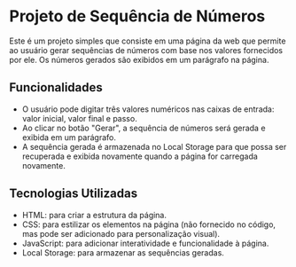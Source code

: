 # Projeto de Sequência de Números

Este é um projeto simples que consiste em uma página da web que permite ao usuário gerar sequências de números com base nos valores fornecidos por ele. Os números gerados são exibidos em um parágrafo na página.

## Funcionalidades

- O usuário pode digitar três valores numéricos nas caixas de entrada: valor inicial, valor final e passo.
- Ao clicar no botão "Gerar", a sequência de números será gerada e exibida em um parágrafo.
- A sequência gerada é armazenada no Local Storage para que possa ser recuperada e exibida novamente quando a página for carregada novamente.

## Tecnologias Utilizadas

- HTML: para criar a estrutura da página.
- CSS: para estilizar os elementos na página (não fornecido no código, mas pode ser adicionado para personalização visual).
- JavaScript: para adicionar interatividade e funcionalidade à página.
- Local Storage: para armazenar as sequências geradas.

